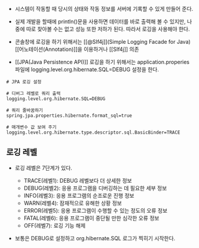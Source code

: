 - 시스템이 작동할 때 당시의 상태와 작동 정보를 서버에 기록할 수 있게 만들어 준다.
 
- 실제 개발을 할때에 println()문을 사용하면 데이터를 바로 출력해 볼 수 있지만, 나중에 따로 찾아볼 수는 없고 성능 또한 저하가 된다. 따라서 로깅을 사용해야 한다.

- 콘솔창에 로깅을 하기 위해서는 [[@SIf4j]](Simple Logging Facade for Java) [[어노테이션(Annotation)]]을 이용하거나 [[SIf4j]] 의존

- [[JPA(Java Persistence API)]] 로깅을 하기 위해서는 application.properies 파일에 logging.level.org.hibernate.SQL=DEBUG 설정을 한다.

```
# JPA 로깅 설정

# 디버그 레벨로 쿼리 출력  
logging.level.org.hibernate.SQL=DEBUG  

# 쿼리 줄바꿈하기  
spring.jpa.properties.hibernate.format_sql=true

# 매개변수 값 보여 주기  
logging.level.org.hibernate.type.descriptor.sql.BasicBinder=TRACE
```


## 로깅 레벨

- 로깅 레벨은 7단계가 있다.
	
	- TRACE(레벨1): DEBUG 레벨보다 더 상세한 정보
	- DEBUG(레벨2): 응용 프로그램을 디버깅하는 데 필요한 세부 정보
	- INFO(레벨3): 응용 프로그램의 순조로운 진행 정보
	- WARN(레벨4): 잠재적으로 유해한 상황 정보
	- ERROR(레벨5):  응용 프로그램이 수행할 수 있는 정도의 오류 정보
	- FATAL(레벨6): 응용 프로그램이 중단될 만한 심각한 오류 정보
	- OFF(레벨7): 로깅 기능 해제

- 보통은 DEBUG로 설정하고 org.hibernate.SQL 로그가 찍히기 시작한다.